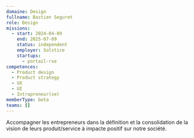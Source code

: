 ```yaml
---
domaine: Design
fullname: Bastien Seguret
role: Design
missions:
  - start: 2024-04-09
    end: 2025-07-09
    status: independent
    employer: Solstice
    startups:
      - portail-rse
competences:
  - Product design
  - Product strategy
  - UX
  - UI
  - Intrapreneur(se)
memberType: beta
teams: []
---
```

Accompagner les entrepreneurs dans la définition et la consolidation de la vision de leurs produit/service à impacte positif sur notre société.
